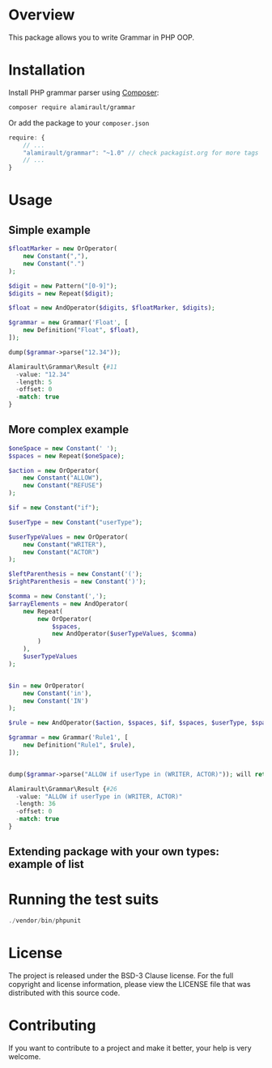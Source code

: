 # Overview

This package allows you to write Grammar in PHP OOP.

# Installation

Install PHP grammar parser using [Composer](https://getcomposer.org/download/):

```bash
composer require alamirault/grammar
```

Or add the package to your `composer.json`

```javascript
require: {
    // ...
    "alamirault/grammar": "~1.0" // check packagist.org for more tags
    // ...
}
```

# Usage

## Simple example

```php
$floatMarker = new OrOperator(
    new Constant(","),
    new Constant(".")
);

$digit = new Pattern("[0-9]");
$digits = new Repeat($digit);

$float = new AndOperator($digits, $floatMarker, $digits);

$grammar = new Grammar('Float', [
    new Definition("Float", $float),
]);

dump($grammar->parse("12.34"));

Alamirault\Grammar\Result {#11
  -value: "12.34"
  -length: 5
  -offset: 0
  -match: true
}

```

## More complex example

```php
$oneSpace = new Constant(' ');
$spaces = new Repeat($oneSpace);

$action = new OrOperator(
    new Constant("ALLOW"),
    new Constant("REFUSE")
);

$if = new Constant("if");

$userType = new Constant("userType");

$userTypeValues = new OrOperator(
    new Constant("WRITER"),
    new Constant("ACTOR")
);

$leftParenthesis = new Constant('(');
$rightParenthesis = new Constant(')');

$comma = new Constant(',');
$arrayElements = new AndOperator(
    new Repeat(
        new OrOperator(
            $spaces,
            new AndOperator($userTypeValues, $comma)
        )
    ),
    $userTypeValues
);


$in = new OrOperator(
    new Constant('in'),
    new Constant('IN')
);

$rule = new AndOperator($action, $spaces, $if, $spaces, $userType, $spaces, $in, $spaces, $leftParenthesis, $arrayElements, $rightParenthesis);

$grammar = new Grammar('Rule1', [
    new Definition("Rule1", $rule),
]);


dump($grammar->parse("ALLOW if userType in (WRITER, ACTOR)")); will return 

Alamirault\Grammar\Result {#26
  -value: "ALLOW if userType in (WRITER, ACTOR)"
  -length: 36
  -offset: 0
  -match: true
}

```

## Extending package with your own types: example of list

# Running the test suits
```php
./vendor/bin/phpunit
```

# License
The project is released under the BSD-3 Clause license. For the full copyright and license information, please view the LICENSE file that was distributed with this source code.

# Contributing
If you want to contribute to a project and make it better, your help is very welcome.